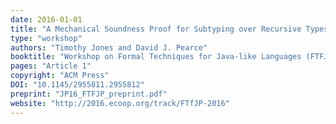 ```yaml
---
date: 2016-01-01
title: "A Mechanical Soundness Proof for Subtyping over Recursive Types"
type: "workshop"
authors: "Timothy Jones and David J. Pearce"
booktitle: "Workshop on Formal Techniques for Java-like Languages (FTFJP)"
pages: "Article 1"
copyright: "ACM Press"
DOI: "10.1145/2955811.2955812"
preprint: "JP16_FTFJP_preprint.pdf"
website: "http://2016.ecoop.org/track/FTfJP-2016"
---
```


